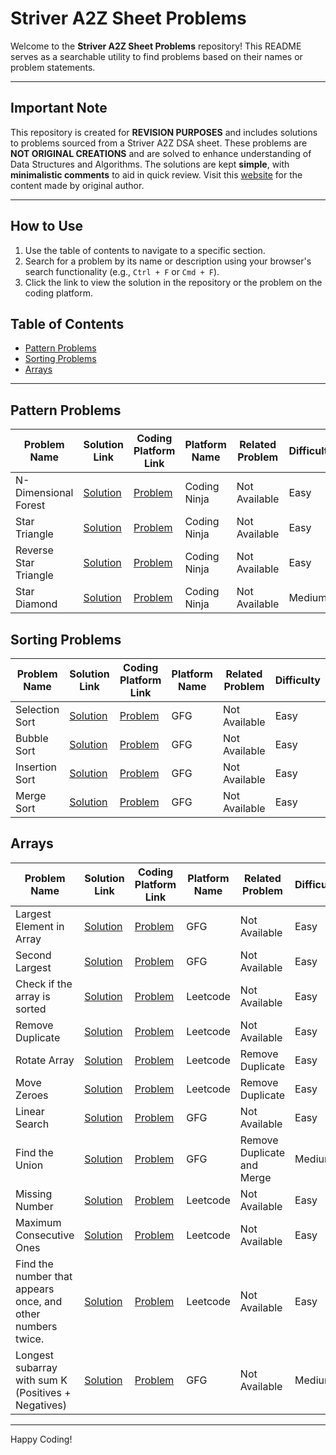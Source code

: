 # Striver A2Z Sheet Problems  

Welcome to the **Striver A2Z Sheet Problems** repository! This README serves as a searchable utility to find problems based on their names or problem statements.

---

## Important Note
This repository is created for **REVISION PURPOSES** and includes solutions to problems sourced from a Striver A2Z DSA sheet. These problems are **NOT ORIGINAL CREATIONS** and are solved to enhance understanding of Data Structures and Algorithms. The solutions are kept **simple**, with **minimalistic comments** to aid in quick review. Visit this [website](https://takeuforward.org/strivers-a2z-dsa-course/strivers-a2z-dsa-course-sheet-2) for the content made by original author.

---

## How to Use
1. Use the table of contents to navigate to a specific section.
2. Search for a problem by its name or description using your browser's search functionality (e.g., `Ctrl + F` or `Cmd + F`).
3. Click the link to view the solution in the repository or the problem on the coding platform.

## Table of Contents
- [Pattern Problems](#pattern-problems)
- [Sorting Problems](#sorting-problems)
- [Arrays](#arrays)
---

## Pattern Problems

| Problem Name                  | Solution Link                                                                 | Coding Platform Link                              | Platform Name | Related Problem | Difficulty |
|-------------------------------|-------------------------------------------------------------------------------|--------------------------------------------------|---------------|-----------------|------------|
| N-Dimensional Forest          | [Solution](./Star%20Patterns/NDimensionalForest.cpp)                          | [Problem](https://www.naukri.com/code360/problems/n-forest_6570177?utm_source=youtube&utm_medium=affiliate&utm_campaign=striver_patternproblems)| Coding Ninja | Not Available | Easy |
| Star Triangle          | [Solution](https://github.com/Ccode104/DSA-Practice/blob/master/A2Z/Pattern%20based%20problems/Star%20Triangle.cpp)                         | [Problem](https://www.naukri.com/code360/problems/star-triangle_6573671?utm_source=youtube&utm_medium=affiliate&utm_campaign=striver_patternproblems&leftPanelTabValue=SUBMISSION)| Coding Ninja | Not Available | Easy |
| Reverse Star Triangle          | [Solution](https://github.com/Ccode104/DSA-Practice/blob/master/A2Z/Pattern%20based%20problems/Reverse%20Star%20Triangle.cpp)                         | [Problem](https://www.naukri.com/code360/problems/reverse-star-triangle_6573685?utm_source=youtube&utm_medium=affiliate&utm_campaign=striver_patternproblems&leftPanelTabValue=SUBMISSION)| Coding Ninja | Not Available | Easy |
| Star Diamond          | [Solution](https://github.com/Ccode104/DSA-Practice/blob/master/A2Z/Pattern%20based%20problems/Star%20Diamond.cpp)                         | [Problem](https://www.naukri.com/code360/problems/star-diamond_6573686?utm_source=youtube&utm_medium=affiliate&utm_campaign=striver_patternproblems)| Coding Ninja | Not Available | Medium |

## Sorting Problems

| Problem Name                  | Solution Link                                                                 | Coding Platform Link                              | Platform Name | Related Problem | Difficulty |
|-------------------------------|-------------------------------------------------------------------------------|--------------------------------------------------|---------------|-----------------|------------|
| Selection Sort          | [Solution](https://github.com/Ccode104/DSA-Practice/blob/master/A2Z/Learn%20Important%20Sorting%20Techniques/Sorting-I/Selection%20Sort.cpp)                          | [Problem](https://www.geeksforgeeks.org/problems/selection-sort/1?utm_source=youtube&utm_medium=collab_striver_ytdescription&utm_campaign=selection-sort)| GFG | Not Available | Easy |
| Bubble Sort          | [Solution](https://github.com/Ccode104/DSA-Practice/blob/master/A2Z/Learn%20Important%20Sorting%20Techniques/Sorting-I/Bubble%20Sort.cpp)                          | [Problem](https://www.geeksforgeeks.org/problems/bubble-sort/1?utm_source=youtube&utm_medium=collab_striver_ytdescription&utm_campaign=bubble-sort)| GFG | Not Available | Easy |
| Insertion Sort          | [Solution](https://github.com/Ccode104/DSA-Practice/blob/master/A2Z/Learn%20Important%20Sorting%20Techniques/Sorting-I/Insertion%20Sort.cpp)                          | [Problem](https://www.geeksforgeeks.org/problems/insertion-sort/0?category%5B%5D=Algorithms&page=1&query=category%5B%5DAlgorithmspage1&utm_source=youtube&utm_medium=collab_striver_ytdescription&utm_campaign=insertion-sort)| GFG | Not Available | Easy |
| Merge Sort          | [Solution](https://github.com/Ccode104/DSA-Practice/blob/master/A2Z/Learn%20Important%20Sorting%20Techniques/Sorting-II/Merge%20Sort.cpp)                          | [Problem](https://www.geeksforgeeks.org/problems/merge-sort/1?utm_source=youtube&utm_medium=collab_striver_ytdescription&utm_campaign=merge-sort)| GFG | Not Available | Easy |

## Arrays

| Problem Name                  | Solution Link                                                                 | Coding Platform Link                              | Platform Name | Related Problem | Difficulty |
|-------------------------------|-------------------------------------------------------------------------------|--------------------------------------------------|---------------|-----------------|------------|
| Largest Element in Array          | [Solution](https://github.com/Ccode104/DSA-Practice/tree/master/A2Z/Solve%20Problems%20Based%20on%20Arrays/Easy)                          | [Problem](https://www.geeksforgeeks.org/problems/largest-element-in-array4009/0?utm_source=youtube&utm_medium=collab_striver_ytdescription&utm_campaign=largest-element-in-array)| GFG | Not Available | Easy |
| Second Largest          | [Solution](https://github.com/Ccode104/DSA-Practice/blob/master/A2Z/Solve%20Problems%20Based%20on%20Arrays/Easy/Second%20Largest.cpp)                          | [Problem](https://www.geeksforgeeks.org/problems/second-largest3735/1?utm_source=youtube&utm_medium=collab_striver_ytdescription&utm_campaign=second-largest)| GFG | Not Available | Easy |
| Check if the array is sorted          | [Solution](https://github.com/Ccode104/DSA-Practice/blob/master/A2Z/Solve%20Problems%20Based%20on%20Arrays/Easy/Check%20if%20the%20array%20is%20sorted.cpp)                          | [Problem](https://leetcode.com/problems/check-if-array-is-sorted-and-rotated/description/)| Leetcode | Not Available | Easy |
| Remove Duplicate         | [Solution](https://github.com/Ccode104/DSA-Practice/blob/master/A2Z/Solve%20Problems%20Based%20on%20Arrays/Easy/Remove%20Duplicates.cpp)                          | [Problem](https://leetcode.com/problems/remove-duplicates-from-sorted-array/)| Leetcode | Not Available | Easy |
| Rotate Array         | [Solution](https://github.com/Ccode104/DSA-Practice/blob/master/A2Z/Solve%20Problems%20Based%20on%20Arrays/Easy/Rotate%20Array.cpp)                          | [Problem](https://leetcode.com/problems/rotate-array/description/?source=submission-noac)| Leetcode | Remove Duplicate | Easy |
| Move Zeroes         | [Solution](https://github.com/Ccode104/DSA-Practice/blob/master/A2Z/Solve%20Problems%20Based%20on%20Arrays/Easy/Move%20Zeroes.cpp)                          | [Problem](https://leetcode.com/problems/move-zeroes/)| Leetcode | Remove Duplicate | Easy |
| Linear Search         | [Solution](https://github.com/Ccode104/Striver-A2Z-Sheet/blob/main/Solve%20Problems%20Based%20on%20Arrays/Easy/Linear%20Search.cpp)                          | [Problem](https://www.geeksforgeeks.org/problems/who-will-win-1587115621/1?utm_source=youtube&utm_medium=collab_striver_ytdescription&utm_campaign=who-will-win)| GFG | Not Available | Easy |
| Find the Union         | [Solution](https://github.com/Ccode104/Striver-A2Z-Sheet/blob/main/Solve%20Problems%20Based%20on%20Arrays/Easy/Union%20of%20two%20arrays.cpp)                          | [Problem](https://www.geeksforgeeks.org/problems/union-of-two-sorted-arrays-1587115621/1?utm_source=youtube&utm_medium=collab_striver_ytdescription&utm_campaign=union-of-two-sorted-arrays)| GFG | Remove Duplicate and Merge | Medium |
| Missing Number         | [Solution](https://github.com/Ccode104/Striver-A2Z-Sheet/blob/main/Solve%20Problems%20Based%20on%20Arrays/Easy/Missing%20Number.cpp)                          | [Problem](https://leetcode.com/problems/missing-number/)| Leetcode | Not Available | Easy |
| Maximum Consecutive Ones         | [Solution](https://github.com/Ccode104/Striver-A2Z-Sheet/blob/main/Solve%20Problems%20Based%20on%20Arrays/Easy/Maximum%20Consecutive%20Ones.cpp)                          | [Problem](https://leetcode.com/problems/max-consecutive-ones/)| Leetcode | Not Available | Easy |
| Find the number that appears once, and other numbers twice.         | [Solution](https://github.com/Ccode104/Striver-A2Z-Sheet/blob/main/Solve%20Problems%20Based%20on%20Arrays/Easy/Single%20Number.cpp)                          | [Problem](https://leetcode.com/problems/single-number/)| Leetcode | Not Available | Easy |
| Longest subarray with sum K (Positives + Negatives)         | [Solution](https://github.com/Ccode104/Striver-A2Z-Sheet/blob/main/Solve%20Problems%20Based%20on%20Arrays/Easy/Longest%20array%20with%20given%20sum%20-%20Integers.cpp)                          | [Problem](https://www.geeksforgeeks.org/problems/longest-sub-array-with-sum-k0809/1?utm_source=youtube&utm_medium=collab_striver_ytdescription&utm_campaign=longest-sub-array-with-sum-k)| GFG | Not Available | Medium |

---

Happy Coding!
